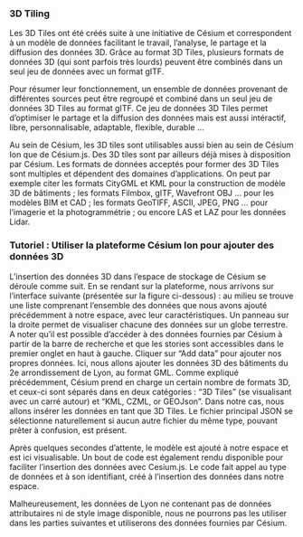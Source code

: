 ### 3D Tiling
Les 3D Tiles ont été créés suite à une initiative de Césium et correspondent à un modèle de données facilitant le travail, l’analyse, le partage et la diffusion des données 3D. Grâce au format 3D Tiles, plusieurs formats de données 3D (qui sont parfois très lourds) peuvent être combinés dans un seul jeu de données avec un format gITF.

Pour résumer leur fonctionnement, un ensemble de données provenant de différentes sources peut être regroupé et combiné dans un seul jeu de données 3D Tiles au format gITF. Ce jeu de données 3D Tiles permet d’optimiser le partage et la diffusion des données mais est aussi intéractif, libre, personnalisable, adaptable, flexible, durable …

Au sein de Césium, les 3D tiles sont utilisables aussi bien au sein de Césium Ion que de Césium.js. Des 3D tiles sont par ailleurs déjà mises à disposition par Césium.
Les formats de données acceptés pour former des 3D Tiles sont multiples et dépendent des domaines d’applications. On peut par exemple citer les formats CityGML et KML pour la construction de modèle 3D de bâtiments ; les formats Filmbox, gITF, Wavefront OBJ … pour les modèles BIM et CAD ; les formats GeoTIFF, ASCII, JPEG, PNG … pour l’imagerie et la photogrammétrie ; ou encore LAS et LAZ pour les données Lidar.

### Tutoriel : Utiliser la plateforme Césium Ion pour ajouter des données 3D

L’insertion des données 3D dans l’espace de stockage de Césium se déroule comme suit. En se rendant sur la plateforme, nous arrivons sur l’interface suivante (présentée sur la figure ci-dessous) : au milieu se trouve une liste comprenant l’ensemble des données que nous avons ajouté précédemment à notre espace, avec leur caractéristiques. Un panneau sur la droite permet de visualiser chacune des données sur un globe terrestre. A noter qu’il est possible d’accéder à des données fournies par Césium à partir de la barre de recherche et que les stories sont accessibles dans le premier onglet en haut à gauche.
Cliquer sur “Add data” pour ajouter nos propres données. Ici, nous allons ajouter les données 3D des bâtiments du 2e arrondissement de Lyon, au format GML. Comme expliqué précédemment, Césium prend en charge un certain nombre de formats 3D, et ceux-ci sont séparés dans en deux catégories : “3D Tiles” (se visualisant avec un carré autour) et “KML, CZML, or GEOJson”. Dans notre cas, nous allons insérer les données en tant que 3D Tiles. Le fichier principal JSON se sélectionne naturellement si aucun autre fichier du même type, pouvant prêter à confusion, est présent.






Après quelques secondes d’attente, le modèle est ajouté à notre espace et est ici visualisable. Un bout de code est également rendu disponible pour faciliter l’insertion des données avec Cesium.js. Le code fait appel au type de données et à son identifiant, créé à l’insertion des données dans notre espace.


Malheureusement, les données de Lyon ne contenant pas de données attributaires ni de style image disponible, nous ne pourrons pas les utiliser dans les parties suivantes et utiliserons des données fournies par Césium.

